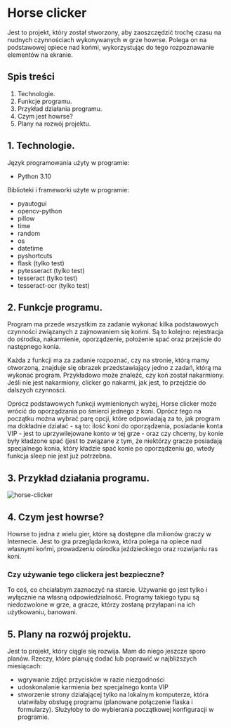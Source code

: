 # Horse clicker
Jest to projekt, który został stworzony, aby zaoszczędzić trochę czasu na nudnych czynnościach wykonywanych w grze howrse. Polega on na podstawowej opiece nad końmi, wykorzystując do tego rozpoznawanie elementów na ekranie.

## Spis treści
1. Technologie.
2. Funkcje programu.
3. Przykład działania programu.
4. Czym jest howrse?
5. Plany na rozwój projektu.

## 1. Technologie.
Język programowania użyty w programie:
 - Python 3.10
 
Biblioteki i frameworki użyte w programie:
 - pyautogui
 - opencv-python
 - pillow
 - time
 - random
 - os
 - datetime
 - pyshortcuts
 - flask (tylko test)
 - pytesseract (tylko test)
 - tesseract (tylko test)
 - tesseract-ocr (tylko test)
 
 
 ## 2. Funkcje programu.
 Program ma przede wszystkim za zadanie wykonać kilka podstawowych czynności związanych z zajmowaniem się końmi.
 Są to kolejno: rejestracja do ośrodka, nakarmienie, oporządzenie, położenie spać oraz przejście do następnego konia.
 
 Każda z funkcji ma za zadanie rozpoznać, czy na stronie, którą mamy otworzoną, znajduje się obrazek przedstawiający jedno z zadań, którą ma wykonać program. Przykładowo może znaleźć, czy koń został nakarmiony. Jeśli nie jest nakarmiony, clicker go nakarmi, jak jest, to przejdzie do dalszych czynności.
 
 Oprócz podstawowych funkcji wymienionych wyżej, Horse clicker może wrócić do oporządzania po śmierci jednego z koni. Oprócz tego na początku można wybrać parę opcji, które odpowiadają za to, jak program ma dokładnie działać - są to: ilość koni do oporządzenia, posiadanie konta VIP - jest to uprzywilejowane konto w tej grze - oraz czy chcemy, by konie były kładzone spać (jest to związane z tym, że niektórzy gracze posiadają specjalnego konia, który kładzie spać konie po oporządzeniu go, wtedy funkcja sleep nie jest już potrzebna.
 
 ## 3. Przykład działania programu.
 ![horse-clicker](https://github.com/Halcik/Horse-clicker/assets/45713520/57793092-19f2-4d60-9e52-303ff0fb7a55)

 
 ## 4. Czym jest howrse?
 Howrse to jedna z wielu gier, które są dostępne dla milionów graczy w Internecie. Jest to gra przeglądarkowa, która polega na opiece nad własnymi końmi, prowadzeniu ośrodka jeździeckiego oraz rozwijaniu ras koni.
 ### Czy używanie tego clickera jest bezpieczne?
 To coś, co chciałabym zaznaczyć na starcie. Używanie go jest tylko i wyłącznie na własną odpowiedzialność. Programy takiego typu są niedozwolone w grze, a gracze, którzy zostaną przyłapani na ich użytkowaniu, banowani.
 
 ## 5. Plany na rozwój projektu.
 Jest to projekt, który ciągle się rozwija. Mam do niego jeszcze sporo planów.
 Rzeczy, które planuję dodać lub poprawić w najbliższych miesiącach:
  - wgrywanie zdjęć przycisków w razie niezgodności
  - udoskonalanie karmienia bez specjalnego konta VIP
  - stworzenie strony działającej tylko na lokalnym komputerze, która ułatwiłaby obsługę programu (planowane połączenie flaska i formularzy). Służyłoby to do wybierania początkowej konfiguracji w programie.
 
 
